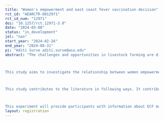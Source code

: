 ```yaml
---
title: "Women's empowerment and east coast fever vaccination decision"
rct_id: "AEARCTR-0012971"
rct_id_num: "12971"
doi: "10.1257/rct.12971-3.0"
date: "2024-03-08"
status: "in_development"
jel: "nan"
start_year: "2024-02-26"
end_year: "2024-08-31"
pi: "Aditi Surve aditi.surve@wsu.edu"
abstract: "The challenges and opportunities in livestock farming are different for women smallholder farmers compared to the men influencing individual empowerment and consequently impacting food-security, well-being and livelihood. In several countries, women are primary producers of food and tend to control vital livestock products to produce the same. Studies have demonstrated that women are primary caregivers of cattle, thus empowering women in livestock health decisions can benefit households and communities, as their unique perspectives and skills can contribute to disease prevention and overall livestock management. 

This study aims to investigate the relationship between women empowerment and cattle health management using a lab in the field experiment. The experiment is scheduled to take place from February to May 2024 in Narok county, Kenya. The preliminary data of this experiment is expected to come by mid April. Participants will take part in a multi-stage exercise administered using a customised app developed in otree. The sampling strategy would include recruiting participants that are born female, married, and actively engaging in daily livestock activities. Participants will be randomly assigned to one of the three groups, indicative of different empowerment levels, ensuring a rigorous assessment of the anticipated effects on decision dynamics and household outcomes. The experiment will progress through two stages, comprising a total of six rounds, effectively reproducing a decision-making process related to  hypothetical calf vaccination, milk production, and potential animal sales. At the end, payments will be provided to participants based on their performance and decisions made throughout the experiment. The level of empowerment will be defined based on two dimensions of Women's Empowerment Livestock Index (WELI). They are related to involvement and autonomy in decision-making regarding cattle ownership activities and the control of revenue from cattle production activities such as milk. The decomposability of the index will allows this study to overtly observe the extent of rights related to decision making over assets can impact outcomes. Additionally based on the definition of empowerment the study is able to isolate reverse causality such that choices do not have an impact on the level of autonomy.

This study contributes to the literature in following ways. It contributes to the body of literature on gender and intra-household decision-making for animal health management through engagement in livestock. It examines the causal impact of women's empowerment as defined in the experiment on individual well being due to hypothetical ECF vaccine adoption. In addition, it also contributes methodologically, by employing an innovative lab in the field experimental exercise to elicit preferences and overtly observing the decision making process. Lastly, in order to get a proxy for household bargaining power this study uniquely defines empowerment using two dimensions of WELI, a topic which has previously not been given much consideration in past animal health management studies.

This experiment will provide participants with information about ECF management and contribute to the literature on gender specific technological adoption differences in animal health decision-making in rural communities. The findings from this research will provide insights on the impact of women's empowerment on ECF vaccination decisions, potentially guiding policy interventions to enhance vaccination uptake and improve livestock health outcomes. The findings will not only have direct implications on outcomes like milk production, calving intervals, and mortality rates, but also influence indirect outcomes such as poverty levels and the health and nutrition of mothers and children. This experiment also aligns with broader efforts and draws inspiration from successful women's empowerment policies and programs in the livestock sector. Understanding the factors influencing women's decisions regarding ECF vaccination further aligns with the broader goal of promoting sustainable livestock production and rural development."
layout: registration
---
```


